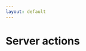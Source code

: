 ```yaml
---
layout: default
---
```


<h1 class="h1-small">Server actions</h1>



<!-- Server Actions integrate with the Next.js caching and revalidation architecture. When an action is invoked, Next.js can return both the updated UI and new data in a single server roundtrip. -reference: https://nextjs.org/docs/app/building-your-application/data-fetching/server-actions-and-mutations 

There are two ways you can invalidate the Router Cache: In a Server Action: Revalidating data on-demand by path with (revalidatePath) or by cache tag with (revalidateTag) -reference: https://nextjs.org/docs/app/building-your-application/caching


Next.js has an in-memory client-side cache that stores the React Server Component Payload, split by individual route segments, for the duration of a user session. This is called the Router Cache.

Leerob vid https://www.youtube.com/watch?v=dDpZfOQBMaU

the data that can be returned rom the server action can provide ui in one network round trip. Deleting a todo, call revalidate path to update cached data, makes a netork request, in round trip "made mutation in data, have some new ui to show"

-->

<!-- <div class="featured">Pros</div>

- simpler code
    - replace useSWR calls with direct calls to fs
[highlight] - fewer round-trips to server 
    - rendered page + stream
    - call function that runs on server via [RPC](https://en.wikipedia.org/wiki/Remote_procedure_call) + invalidate route
- fast FCP
   - loading indication (even component by component!)
[highlight] - submit form with action that runs on server
[highilght] - no API routes

<div class="featured">Cons</div>

- no interactive JS (popover)
- no indication when waiting for new data after submit

Can't take care of the last two without client components
but these client components won't increase network calls (??)



<Heading>Server actions</Heading>

"This approach provides a seamless Remote Procedure Call (RPC) experience between the client and the server. Instead of writing a separate API route to communicate with the server, you can directly call Server Actions from your Client Components."
"Server Actions in Next.js mean you can both mutate the cache and update the React tree in the same roundtrip request to the server—all while maintaining client cache integrity through navigation."
https://vercel.com/blog/understanding-react-server-components

*** what exactly is the advantage of server actions? Doesn't really save on network calls...
- Server Components support progressive enhancement by default, meaning the form will be submitted even if JavaScript hasn't loaded yet or is disabled.
- Server Actions integrate with the Next.js caching and revalidation architecture. When an action is invoked, Next.js can return both the updated UI and new data in a single server roundtrip.
- Server Actions are functions. This means they can be reused anywhere in your application.
- a convenient way to mutate data without having to create an API. 
- type safety, they are progressively enhanced: they work without JavaScript.
- That doesn't mean a function somehow gets serialized and sent over the wire, instead the client will get a URL string to that function and the client can use it to send a request to the server using RPC. This is handled for you automatically and all you have to do is include 'use server', import your server action or pass it as a prop, and just use it. You never see this URL string, but that's how it works under the hood. 
    - RPC = 
    - called on client, runs on server

- my conclusion: biggest benefit is developer experience
    - no need to write a route handler
    - can use typescript more easily


"functions that you define in an RSC on the server side that you can then pass across the server/client boundary. When a user interacts with your app on the client side, they can directly call Server Actions which will be executed securely on the server side."



Progressive enhancement is a strategy in web design that puts emphasis on web content first, allowing everyone to access the basic content and functionality of a web page, whilst users with additional browser features or faster Internet access receive the enhanced version instead.
https://developer.mozilla.org/en-US/docs/Glossary/Progressive_Enhancement -->